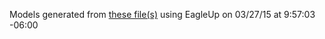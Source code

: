Models generated from [these file(s)](https://raw.github.com/sparkfun/Spectrum_Shield/HW_1.5_FW_1.0/Hardware/Spectrum_Shield.brd) using EagleUp on 03/27/15 at 9:57:03 -06:00
